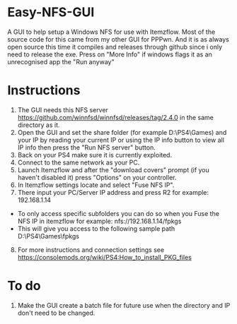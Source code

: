 # Easy-NFS-GUI
A GUI to help setup a Windows NFS for use with Itemzflow.
Most of the source code for this came from my other GUI for PPPwn. 
And it is as always open source this time it compiles and releases through github since i only need to release the exe.
Press on "More Info" if windows flags it as an unrecognised app the "Run anyway"

# Instructions  
1. The GUI needs this NFS server https://github.com/winnfsd/winnfsd/releases/tag/2.4.0 in the same directory as it. 
2. Open the GUI and set the share folder (for example D:\PS4\Games) and your IP by reading your current IP or using the IP info button to view all IP info then press the "Run NFS server" button. 
3. Back on your PS4 make sure it is currently exploited.
4. Connect to the same network as your PC.
5. Launch Itemzflow and after the "download covers" prompt (if you haven't disabled it) press "Options" on your controller.
6. In Itemzflow settings locate and select "Fuse NFS IP".
7. There input your PC/Server IP address and press R2 for example: 192.168.1.14
* To only access specific subfolders you can do so when you Fuse the NFS IP in itemzflow for example: nfs://192.168.1.14/fpkgs
* This will give you access to the following sample path D:\PS4\Games\fpkgs
8. For more instructions and connection settings see https://consolemods.org/wiki/PS4:How_to_install_PKG_files

# To do 
1. Make the GUI create a batch file for future use when the directory and IP don't need to be changed.
